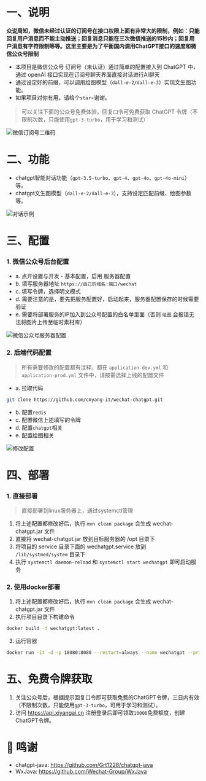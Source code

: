 # 一、说明

**众说周知，微信未经过认证的订阅号在接口权限上面有非常大的限制，例如：只能回复用户消息而不能主动推送；回复消息只能在三次微信推送的15秒内；回复用户消息有字符限制等等。这里主要是为了平衡国内调用ChatGPT接口的速度和微信公众号限制**

- 本项目是微信公众号 订阅号（未认证）通过简单的配置接入到 ChatGPT 中，通过 openAI 接口实现在订阅号聊天界面直接对话进行AI聊天
- 通过设定好的前缀，可以调用绘图模型（`dall-e-2/dall-e-3`）实现文生图功能。
- 如果项目对你有用，请给个`star⭐`谢谢。

> 可以关注下面的公众号免费体验，回复口令可免费获取 ChatGPT 令牌（不限制次数，只能使用`gpt-3-turbo`，用于学习和测试）

![微信订阅号二维码](https://easyimage.cmyang.cn/i/2024/08/01/fslzhe.webp)

# 二、功能

- chatgpt智能对话功能（`gpt-3.5-turbo`、`gpt-4`、`gpt-4o`、`gpt-4o-mini`）等。
- chatgpt文生图模型（`dall-e-2/dall-e-3`），支持设定匹配前缀、绘图参数等。

![对话示例](https://easyimage.cmyang.cn/i/2024/07/21/zakoo1.webp)

# 三、配置

### 1. 微信公众号后台配置

- a. 点开设置与开发 - 基本配置，启用 服务器配置
- b. 填写服务器地址 `https://自己的域名:端口/wechat`
- c. 填写令牌，选择明文模式
- d. 需要注意的是，要先把服务配置好，启动起来，服务器配置保存的时候需要验证
- e. 需要将部署服务的IP加入到公众号配置的白名单里面（否则 `绘图` 会报错无法将图片上传至临时素材库）

![微信公众号服务器配置](https://easyimage.cmyang.cn/i/2024/06/29/10hjr2u.webp)
### 2. 后端代码配置

> 所有需要修改的配置都有注释，都在 `application-dev.yml` 和 `application-prod.yml` 文件中，请按需选择上线的配置文件

- a. 拉取代码
```bash
git clone https://github.com/cmyang-it/wechat-chatgpt.git
```
- b. 配置`redis`
- c. 配置微信上述填写的令牌
- d. 配置`chatgpt`相关
- e. 配置绘图相关

![修改配置](https://easyimage.cmyang.cn/i/2024/07/29/10kimp9.webp)

# 四、部署

### 1. 直接部署
> 直接部署到linux服务器上，通过systemctl管理
1. 将上述配置都修改好后，执行 `mvn clean package` 会生成 wechat-chatgpt.jar 文件
2. 直接将 wechat-chatgpt.jar 放到目标服务器的 /opt 目录下
3. 将项目的 service 目录下面的 wechatgpt.service 放到 `/lib/systmed/system` 目录下
4. 执行 `systemctl daemon-reload` 和 `systemctl start wechatgpt` 即可启动服务

### 2. 使用docker部署
1. 将上述配置都修改好后，执行 `mvn clean package` 会生成 wechat-chatgpt.jar 文件
2. 执行项目目录下构建命令
```bash
docker build -t wechatgpt:latest .
```
3. 运行容器
```bash
docker run -it -d -p 18080:8080 --restart=always --name wechatgpt --privileged=true  -v /etc/localtime:/etc/localtime:ro wechatgpt:latest
```

# 五、免费令牌获取
1. 关注公众号后，根据提示回复口令即可获取免费的ChatGPT令牌，三日内有效（不限制次数，只能使用`gpt-3-turbo`，可用于学习和测试）。
2. 访问 https://api.xiyangai.cn 注册登录后即可领取`10000`免费额度，创建ChatGPT令牌。

# 🙏 鸣谢 
- chatgpt-java: https://github.com/Grt1228/chatgpt-java 
- WxJava: https://github.com/Wechat-Group/WxJava
